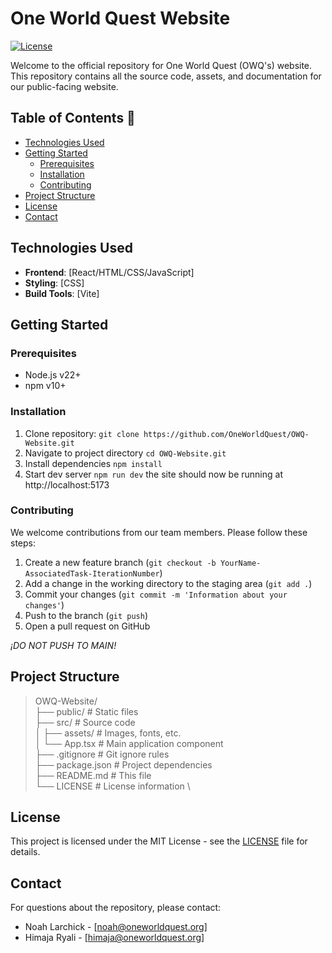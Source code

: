 # One World Quest Website

[![License](https://img.shields.io/badge/license-MIT-blue.svg)](LICENSE)

Welcome to the official repository for One World Quest (OWQ's) website. This repository contains all the source code, assets, and documentation for our public-facing website.

## Table of Contents 📓
- [Technologies Used](#technologies-used)
- [Getting Started](#getting-started)
  - [Prerequisites](#prerequisites)
  - [Installation](#installation)
  - [Contributing](#contributing)
- [Project Structure](#project-structure)
- [License](#license)
- [Contact](#contact)

## Technologies Used
- **Frontend**: [React/HTML/CSS/JavaScript]
- **Styling**: [CSS]
- **Build Tools**: [Vite]

## Getting Started
### Prerequisites
- Node.js v22+
- npm v10+
### Installation
1. Clone repository:
```git clone https://github.com/OneWorldQuest/OWQ-Website.git```
3. Navigate to project directory
```cd OWQ-Website.git```
5. Install dependencies
```npm install```
4. Start dev server
```npm run dev```
the site should now be running at http://localhost:5173

### Contributing
We welcome contributions from our team members. Please follow these steps:
1. Create a new feature branch (```git checkout -b YourName-AssociatedTask-IterationNumber```)
2. Add a change in the working directory to the staging area (```git add .```)
3. Commit your changes (```git commit -m 'Information about your changes'```)
4. Push to the branch (```git push```)
5. Open a pull request on GitHub

*¡DO NOT PUSH TO MAIN!*

## Project Structure
> OWQ-Website/  
> ├── public/            # Static files \
> ├── src/               # Source code \
> │   ├── assets/        # Images, fonts, etc. \
> │   └── App.tsx        # Main application component \
> ├── .gitignore         # Git ignore rules \
> ├── package.json       # Project dependencies \
> ├── README.md          # This file \
> └── LICENSE            # License information \

## License
This project is licensed under the MIT License - see the [LICENSE](https://github.com/OneWorldQuest/OWQ-Website?tab=MIT-1-ov-file) file for details.

## Contact
For questions about the repository, please contact:
* Noah Larchick - [noah@oneworldquest.org]
* Himaja Ryali - [himaja@oneworldquest.org]
